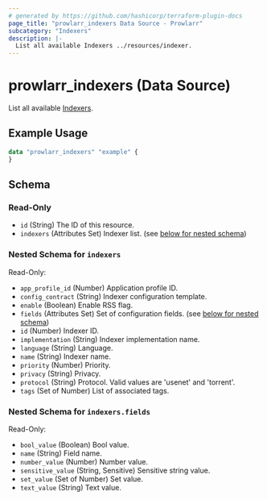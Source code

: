 ```yaml
---
# generated by https://github.com/hashicorp/terraform-plugin-docs
page_title: "prowlarr_indexers Data Source - Prowlarr"
subcategory: "Indexers"
description: |-
  List all available Indexers ../resources/indexer.
---
```


# prowlarr_indexers (Data Source)

<!-- subcategory:Indexers -->
List all available [Indexers](../resources/indexer).

## Example Usage

```terraform
data "prowlarr_indexers" "example" {
}
```

<!-- schema generated by tfplugindocs -->
## Schema

### Read-Only

- `id` (String) The ID of this resource.
- `indexers` (Attributes Set) Indexer list. (see [below for nested schema](#nestedatt--indexers))

<a id="nestedatt--indexers"></a>
### Nested Schema for `indexers`

Read-Only:

- `app_profile_id` (Number) Application profile ID.
- `config_contract` (String) Indexer configuration template.
- `enable` (Boolean) Enable RSS flag.
- `fields` (Attributes Set) Set of configuration fields. (see [below for nested schema](#nestedatt--indexers--fields))
- `id` (Number) Indexer ID.
- `implementation` (String) Indexer implementation name.
- `language` (String) Language.
- `name` (String) Indexer name.
- `priority` (Number) Priority.
- `privacy` (String) Privacy.
- `protocol` (String) Protocol. Valid values are 'usenet' and 'torrent'.
- `tags` (Set of Number) List of associated tags.

<a id="nestedatt--indexers--fields"></a>
### Nested Schema for `indexers.fields`

Read-Only:

- `bool_value` (Boolean) Bool value.
- `name` (String) Field name.
- `number_value` (Number) Number value.
- `sensitive_value` (String, Sensitive) Sensitive string value.
- `set_value` (Set of Number) Set value.
- `text_value` (String) Text value.
